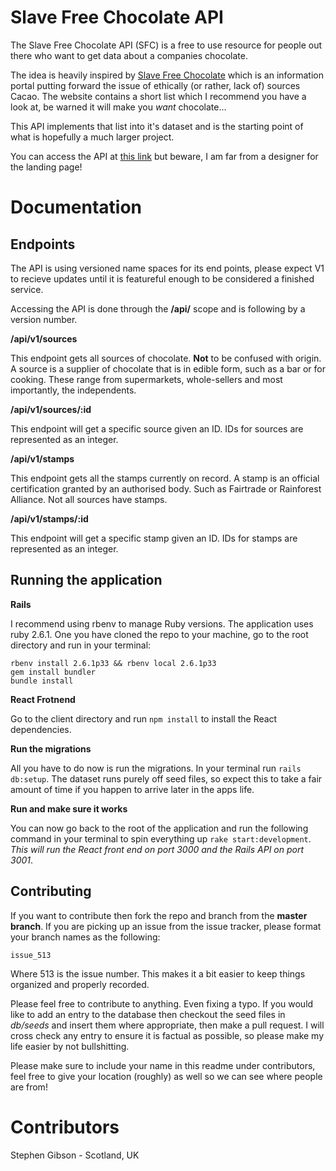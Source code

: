 # Slave Free Chocolate API

The Slave Free Chocolate API (SFC) is a free to use resource for people out there who want to get data about a companies chocolate.

The idea is heavily inspired by [Slave Free Chocolate](http://www.slavefreechocolate.org/ethical-chocolate-companies) which is an information portal putting forward the issue of ethically (or rather, lack of) sources Cacao. The website contains a short list which I recommend you have a look at, be warned it will make you *want* chocolate...

This API implements that list into it's dataset and is the starting point of what is hopefully a much larger project.

You can access the API at [this link](https://slave-free-chocolate.herokuapp.com/) but beware, I am far from a designer for the landing page!

# Documentation

##  Endpoints

The API is using versioned name spaces for its end points, please expect V1 to recieve updates until it is featureful enough to be considered a finished service.

Accessing the API is done through the **/api/** scope and is following by a version number. 

**/api/v1/sources**

This endpoint gets all sources of chocolate. **Not** to be confused with origin. A source is a supplier of chocolate that is in edible form, such as a bar or for cooking. These range from supermarkets, whole-sellers and most importantly, the independents.

**/api/v1/sources/:id**

This endpoint will get a specific source given an ID. IDs for sources are represented as an integer.

**/api/v1/stamps**

This endpoint gets all the stamps currently on record. A stamp is an official certification granted by an authorised body. Such as Fairtrade or Rainforest Alliance. Not all sources have stamps.

**/api/v1/stamps/:id**

This endpoint will get a specific stamp given an ID. IDs for stamps are represented as an integer.

## Running the application

__Rails__

I recommend using rbenv to manage Ruby versions. The application uses ruby 2.6.1. One you have cloned the repo to your machine, go to the root directory and run in your terminal:

    rbenv install 2.6.1p33 && rbenv local 2.6.1p33
    gem install bundler
    bundle install

__React Frotnend__

Go to the client directory and run `npm install` to install the React dependencies.

__Run the migrations__

All you have to do now is run the migrations. In your terminal run `rails db:setup`. The dataset runs purely off seed files, so expect this to take a fair amount of time if you happen to arrive later in the apps life.

__Run and make sure it works__

You can now go back to the root of the application and run the following command in your terminal to spin everything up `rake start:development`.  *This will run the React front end on port 3000 and the Rails API on port 3001*.

## Contributing

If you want to contribute then fork the repo and branch from the **master branch**. If you are picking up an issue from  the issue tracker, please format your branch names as the following:

    issue_513
    
Where 513 is the issue number. This makes it a bit easier to keep things organized and properly recorded.

Please feel free to contribute to anything. Even fixing a typo. If you would like to add an entry to the database then checkout the seed files in *db/seeds* and insert them where appropriate, then make a pull request. I will cross check any entry to ensure it is factual as possible, so please make my life easier by not bullshitting.

Please make sure to include your name in this readme under contributors, feel free to give your location (roughly) as well so we can see where people are from!

# Contributors

Stephen Gibson - Scotland, UK
